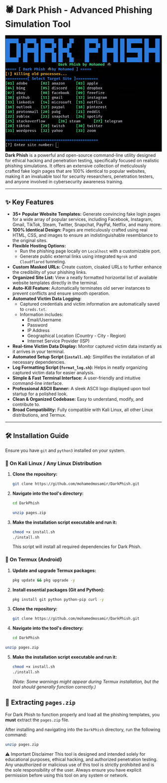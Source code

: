# 🕷️ Dark Phish - Advanced Phishing Simulation Tool

![Dark Phish Banner](https://github.com/mohamedmosamir/DarkPhish/blob/main/baner.png?raw=true)
**Dark Phish** is a powerful and open-source command-line utility designed for ethical hacking and penetration testing, specifically focused on realistic phishing simulations. It offers an extensive collection of meticulously crafted fake login pages that are 100% identical to popular websites, making it an invaluable tool for security researchers, penetration testers, and anyone involved in cybersecurity awareness training.

---

## ✨ Key Features

* **35+ Popular Website Templates:** Generate convincing fake login pages for a wide array of popular services, including Facebook, Instagram, Gmail, TikTok, Steam, Twitter, Snapchat, PayPal, Netflix, and many more.
* **100% Identical Design:** Pages are meticulously crafted using real HTML, CSS, and images to ensure an indistinguishable resemblance to the original sites.
* **Flexible Hosting Options:**
    * Run the phishing page locally on `Localhost` with a customizable port.
    * Generate public external links using integrated `Ngrok` and `Cloudflared` tunneling.
* **Custom Masked URLs:** Create custom, cloaked URLs to further enhance the credibility of your phishing links.
* **Organized Site List:** View a neatly formatted horizontal list of available website templates directly in the terminal.
* **Auto-Kill Feature:** Automatically terminates old server instances to prevent conflicts and ensure smooth operation.
* **Automated Victim Data Logging:**
    * Captured credentials and victim information are automatically saved to `creds.txt`.
    * Information includes:
        * Email/Username
        * Password
        * IP Address
        * Geographical Location (Country - City - Region)
        * Internet Service Provider (ISP)
* **Real-time Victim Data Display:** Monitor captured victim data instantly as it arrives in your terminal.
* **Automated Setup Script (`install.sh`):** Simplifies the installation of all necessary dependencies.
* **Log Formatting Script (`format_log.sh`):** Helps in neatly organizing captured victim data for easier analysis.
* **Simple & Fast Terminal Interface:** A user-friendly and intuitive command-line interface.
* **Professional ASCII Banner:** A sleek ASCII logo displayed upon tool startup for a polished look.
* **Clean & Organized Codebase:** Easy to understand, modify, and contribute to.
* **Broad Compatibility:** Fully compatible with Kali Linux, all other Linux distributions, and Termux.

---

## 🛠️ Installation Guide

Ensure you have `git` and `python3` installed on your system.

### 🐧 On Kali Linux / Any Linux Distribution

1.  **Clone the repository:**
    ```bash
    git clone https://github.com/mohamedmosamir/DarkPhish.git
    ```
2.  **Navigate into the tool's directory:**
    ```bash
    cd DarkPhish
    ```
    ```bash
    unzip pages.zip
    ``` 
3.  **Make the installation script executable and run it:**
    ```bash
    chmod +x install.sh
    ./install.sh
    ```
    This script will install all required dependencies for Dark Phish.

### 📱 On Termux (Android)

1.  **Update and upgrade Termux packages:**
    ```bash
    pkg update && pkg upgrade -y
    ```
2.  **Install essential packages (Git and Python):**
    ```bash
    pkg install git python python-pip curl -y
    ```
3.  **Clone the repository:**
    ```bash
    git clone https://github.com/mohamedmosamir/DarkPhish.git
    ```
4.  **Navigate into the tool's directory:**
    ```bash
    cd DarkPhish
    ```
   ```bash
   unzip pages.zip
   ```
5.  **Make the installation script executable and run it:**
    ```bash
    chmod +x install.sh
    ./install.sh
    ```
    *(Note: Some warnings might appear during Termux installation, but the tool should generally function correctly.)*

## 📂 Extracting `pages.zip`

For Dark Phish to function properly and load all the phishing templates, you **must** extract the `pages.zip` file.

After installing and navigating into the `DarkPhish` directory, run the following command:

```bash
unzip pages.zip
```

⚠️ Important Disclaimer
This tool is designed and intended solely for educational purposes, ethical hacking, and authorized penetration testing. Any unauthorized or malicious use of this tool is strictly prohibited and is the sole responsibility of the user. Always ensure you have explicit permission before using this tool on any system or network.
